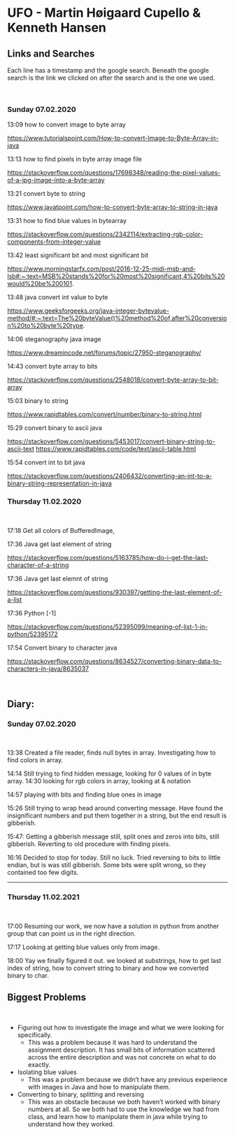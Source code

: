 # UFO - Martin Høigaard Cupello & Kenneth Hansen
## Links and Searches
Each line has a timestamp and the google search. Beneath the google search is the link we clicked on after the search and is the one we used.

<br />

### Sunday 07.02.2020 


13:09 how to convert image to byte array

https://www.tutorialspoint.com/How-to-convert-Image-to-Byte-Array-in-java

13:13 how to find pixels in byte array image file

 https://stackoverflow.com/questions/17698348/reading-the-pixel-values-of-a-jpg-image-into-a-byte-array

13:21 convert byte to string

https://www.javatpoint.com/how-to-convert-byte-array-to-string-in-java

13:31 how to find blue values in bytearray

https://stackoverflow.com/questions/2342114/extracting-rgb-color-components-from-integer-value

13:42 least significant bit and most significant bit

https://www.morningstarfx.com/post/2016-12-25-midi-msb-and-lsb#:~:text=MSB%20stands%20for%20most%20significant,4%20bits%20would%20be%200101.

13:48 java convert int value to byte

https://www.geeksforgeeks.org/java-integer-bytevalue-method/#:~:text=The%20byteValue()%20method%20of,after%20conversion%20to%20byte%20type.

14:06 steganography java image

https://www.dreamincode.net/forums/topic/27950-steganography/

14:43 convert byte array to bits

https://stackoverflow.com/questions/2548018/convert-byte-array-to-bit-array

15:03 binary to string

https://www.rapidtables.com/convert/number/binary-to-string.html

15:29 convert binary to ascii java

https://stackoverflow.com/questions/5453017/convert-binary-string-to-ascii-text
https://www.rapidtables.com/code/text/ascii-table.html

15:54 convert int to bit java

https://stackoverflow.com/questions/2406432/converting-an-int-to-a-binary-string-representation-in-java

### Thursday 11.02.2020 

<br />

17:18 Get all colors of BufferedImage,

17:36 Java get last element of string

https://stackoverflow.com/questions/5163785/how-do-i-get-the-last-character-of-a-string

17:36 Java get last elemnt of string 

https://stackoverflow.com/questions/930397/getting-the-last-element-of-a-list

17:36  Python [-1]

https://stackoverflow.com/questions/52395099/meaning-of-list-1-in-python/52395172

17:54 Convert binary to character java 

https://stackoverflow.com/questions/8634527/converting-binary-data-to-characters-in-java/8635037

<br />

## Diary:
### Sunday 07.02.2020 

<br/>

13:38 Created a file reader, finds null bytes in array. Investigating how to find colors in array.

14:14 Still trying to find hidden message, looking for 0 values of in byte array.
14:30 looking for rgb colors in array, looking at & notation

14:57 playing with bits and finding blue ones in image

15:26 Still trying to wrap head around converting message. Have found the insignificant numbers and put them together in a string, but the end result is gibberish.

15:47: Getting a gibberish message still, split ones and zeros into bits, still gibberish. Reverting to old procedure with finding pixels.

16:16 Decided to stop for today. Still no luck. Tried reversing to bits to little endian, but is was still gibberish. Some bits were split wrong, so they contained too few digits.

---------------------------------------------------------------------------------------------------------------
### Thursday 11.02.2021

<br/>

17:00 Resuming our work, we now have a solution in python from another group that can point us in the right direction.

17:17 Looking at getting blue values only from image.

18:00 Yay we finally figured it out. we looked at substrings, how to get last index of string, how to convert string to binary and how we converted binary to char.


## Biggest Problems

<br/>

-	Figuring out how to investigate the image and what we were looking for specifically. 
    -   This was a problem because it was hard to understand the assignment description. It has small bits of information scattered across the entire description and was not concrete on what to do exactly.
-	Isolating blue values
    -	This was a problem because we didn’t have any previous experience with images in Java and how to manipulate them.
-	Converting to binary, splitting and reversing
    -	This was an obstacle because we both haven’t worked with binary numbers at all. So we both had to use the knowledge we had from class, and learn how to manipulate them in java while trying to understand how they worked.

